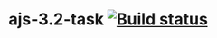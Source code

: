 # ajs-3.2-task [![Build status](https://ci.appveyor.com/api/projects/status/m82p6j2ms3s23j9a?svg=true)](https://ci.appveyor.com/project/MissarvaT/ajs-3-2-task)
